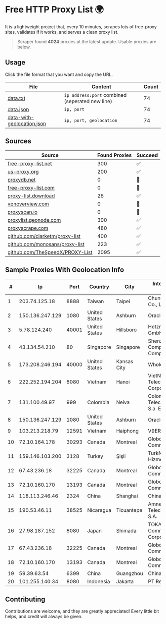 
# Free HTTP Proxy List 🌍

It is a lightweight project that, every 10 minutes, scrapes lots of free-proxy sites, validates if it works, and serves a clean proxy list.


> Scraper found **4024** proxies at the latest update. Usable proxies are below.

## Usage

Click the file format that you want and copy the URL.


|File|Content|Count|
|----|-------|-----|
|[data.txt](https://raw.githubusercontent.com/themiralay/Proxy-List-World/master/data.txt)|`ip_address:port` combined (seperated new line)|74|
|[data.json](https://raw.githubusercontent.com/themiralay/Proxy-List-World/master/data.json)|`ip, port`|74|
|[data-with-geolocation.json](https://raw.githubusercontent.com/themiralay/Proxy-List-World/master/data-with-geolocation.json)|`ip, port, geolocation`|74|

## Sources

|Source|Found Proxies|Succeed|
|------|-------------|-------|
|[free-proxy-list.net](https://free-proxy-list.net)|300|✅|
|[us-proxy.org](https://www.us-proxy.org)|200|✅|
|[proxydb.net](http://proxydb.net)|0|🚫|
|[free-proxy-list.com](https://free-proxy-list.com/?page=&port=&type%5B%5D=http&type%5B%5D=https&up_time=0&search=Search)|0|🚫|
|[proxy-list.download](https://www.proxy-list.download/HTTP)|26|✅|
|[vpnoverview.com](https://vpnoverview.com/privacy/anonymous-browsing/free-proxy-servers)|0|🚫|
|[proxyscan.io](https://www.proxyscan.io)|0|🚫|
|[proxylist.geonode.com](https://proxylist.geonode.com/api/proxy-list?limit=300&page=1&sort_by=lastChecked&sort_type=desc&protocols=http,https)|300|✅|
|[proxyscrape.com](https://api.proxyscrape.com/v2/?request=displayproxies&protocol=http&timeout=10000&country=all&ssl=all&anonymity=all)|480|✅|
|[github.com/clarketm/proxy-list](https://raw.githubusercontent.com/clarketm/proxy-list/master/proxy-list-raw.txt)|400|✅|
|[github.com/monosans/proxy-list](https://raw.githubusercontent.com/monosans/proxy-list/main/proxies/http.txt)|223|✅|
|[github.com/TheSpeedX/PROXY-List](https://raw.githubusercontent.com/TheSpeedX/PROXY-List/master/http.txt)|2095|✅|


## Sample Proxies With Geolocation Info

|#|Ip|Port|Country|City|Internet Service Provider|
|-|--|----|-------|----|-------------------------|
|1|203.74.125.18|8888|Taiwan|Taipei|Chunghwa Telecom Co., Ltd.|
|2|150.136.247.129|1080|United States|Ashburn|Oracle Corporation|
|3|5.78.124.240|40001|United States|Hillsboro|Hetzner Online GmbH|
|4|43.134.54.210|80|Singapore|Singapore|Shenzhen Tencent Computer Systems Company Limited|
|5|173.208.246.194|40000|United States|Kansas City|WholeSale Internet|
|6|222.252.194.204|8080|Vietnam|Hanoi|VietNam Post and Telecom Corporation|
|7|131.100.49.97|999|Colombia|Neiva|Colombia Telecomunicaciones S.a. ESP|
|8|150.136.247.129|1080|United States|Ashburn|Oracle Corporation|
|9|103.213.218.79|12591|Vietnam|Haiphong|V9ERP|
|10|72.10.164.178|30293|Canada|Montreal|GloboTech Communications|
|11|159.146.103.200|3128|Turkey|Şişli|TurkNet Iletisim Hizmetleri|
|12|67.43.236.18|32225|Canada|Montreal|GloboTech Communications|
|13|72.10.160.170|13193|Canada|Montreal|GloboTech Communications|
|14|118.113.246.46|2324|China|Shanghai|Chinanet|
|15|190.53.46.11|38525|Nicaragua|Ticuantepe|Amnet Telecomunicaciones S.A.|
|16|27.98.187.152|8080|Japan|Shimada|TOKAI Communications Corporation|
|17|67.43.236.18|32225|Canada|Montreal|GloboTech Communications|
|18|72.10.160.170|13193|Canada|Montreal|GloboTech Communications|
|19|59.39.63.54|6399|China|Guangzhou|Chinanet|
|20|101.255.140.34|8080|Indonesia|Jakarta|PT Remala Abadi|



## Contributing

Contributions are welcome, and they are greatly appreciated! Every
little bit helps, and credit will always be given.

